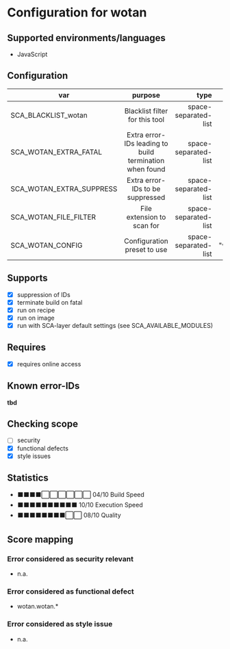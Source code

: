 # Configuration for wotan

## Supported environments/languages

* JavaScript

## Configuration

| var | purpose | type | default |
| ------------- |:-------------:| -----:| -----:
| SCA_BLACKLIST_wotan | Blacklist filter for this tool | space-separated-list | ""
| SCA_WOTAN_EXTRA_FATAL | Extra error-IDs leading to build termination when found | space-separated-list | "":
| SCA_WOTAN_EXTRA_SUPPRESS | Extra error-IDs to be suppressed | space-separated-list | ""
| SCA_WOTAN_FILE_FILTER | File extension to scan for | space-separated-list | ".js .ts .vue"
| SCA_WOTAN_CONFIG | Configuration preset to use | space-separated-list | "wotan:recommended"

## Supports

* [x] suppression of IDs
* [x] terminate build on fatal
* [x] run on recipe
* [x] run on image
* [x] run with SCA-layer default settings (see SCA_AVAILABLE_MODULES)

## Requires

* [x] requires online access

## Known error-IDs

__tbd__

## Checking scope

* [ ] security
* [x] functional defects
* [x] style issues

## Statistics

* ⬛⬛⬛⬛⬜⬜⬜⬜⬜⬜ 04/10 Build Speed
* ⬛⬛⬛⬛⬛⬛⬛⬛⬛⬛ 10/10 Execution Speed
* ⬛⬛⬛⬛⬛⬛⬛⬛⬜⬜ 08/10 Quality

## Score mapping

### Error considered as security relevant

* n.a.

### Error considered as functional defect

* wotan.wotan.*

### Error considered as style issue

* n.a.
